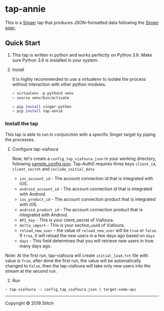 # tap-annie

This is a [Singer](https://singer.io) tap that produces JSON-formatted data
following the [Singer
spec](https://github.com/singer-io/getting-started/blob/master/SPEC.md).


## Quick Start

1. This tap is written in python and works perfectly on Python 3.6. Make sure Python 3.6 is installed in your system.

2. Install

    It is highly recommended to use a virtualenv to isolate the process without interaction with other python modules.
    ```bash
    > virtualenv -p python3 venv
    > source venv/bin/activate
    ```
    ```bash
    > pip install singer-python
    > pip install tap-annie
    ```
### Install the tap

  This tap is able to run in conjunction with a specific Singer target by piping the processes. 
       
1. Configure tap-viafoura
 
    Now, let's create a `config_tap_viafoura.json` in your working directory, following [sample_config.json](sample_config.json). Tap-Auth0 requires three keys `client_id`, `client_secret` and `include_initial_data`
    
     - `ios_account_id` - The account connection id that is integrated with iOS.
     - `android_account_id` - The account connection id that is integrated with Android.
     - `ios_product_id` - The account connection product that is integrated with iOS.
     - `android_product_id` - The account connection product that is integrated with Android.
     - `API_key` - This is your client_secret of Viafoura.
     - `delta_import` - This is your section_uuid of Viafoura.
     - `reload_new_user` - the value of `reload_new_user` will be `true` or `false`. If `true`, it will reload the new users in a few days ago based on `days`
     - `days` - This field determines that you will retrieve new users in how many days ago. 

Note: At the first run, tap-viafoura will create `initial_load.txt` file with value is `True`, after done the first run, the value will be automatically changed to `False`, then the tap-viafoura will take only new users into the stream at the second run.

2. Run

  ```bash
› tap-viafoura -c config_tap_viafoura.json | target-some-api
```

---

Copyright &copy; 2018 Stitch

